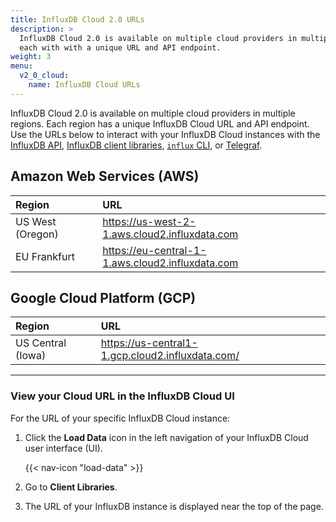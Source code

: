```yaml
---
title: InfluxDB Cloud 2.0 URLs
description: >
  InfluxDB Cloud 2.0 is available on multiple cloud providers in multiple regions,
  each with with a unique URL and API endpoint.
weight: 3
menu:
  v2_0_cloud:
    name: InfluxDB Cloud URLs
---
```


InfluxDB Cloud 2.0 is available on multiple cloud providers in multiple regions.
Each region has a unique InfluxDB Cloud URL and API endpoint.
Use the URLs below to interact with your InfluxDB Cloud instances with the
[InfluxDB API](/v2.0/reference/api/), [InfluxDB client libraries](/v2.0/reference/api/client-libraries/),
[`influx` CLI](/v2.0/reference/cli/influx/), or [Telegraf](/v2.0/write-data/use-telegraf/).

## Amazon Web Services (AWS)

| Region           | URL                                              |
|:------           |:---                                              |
| US West (Oregon) | https://us-west-2-1.aws.cloud2.influxdata.com    |
| EU Frankfurt     | https://eu-central-1-1.aws.cloud2.influxdata.com |

## Google Cloud Platform (GCP)

| Region            | URL                                              |
|:------            |:---                                              |
| US Central (Iowa) | https://us-central1-1.gcp.cloud2.influxdata.com/ |

---

### View your Cloud URL in the InfluxDB Cloud UI
For the URL of your specific InfluxDB Cloud instance:

1. Click the **Load Data** icon in the left navigation of your InfluxDB Cloud user interface (UI).

    {{< nav-icon "load-data" >}}

2. Go to **Client Libraries**.
3. The URL of your InfluxDB instance is displayed near the top of the page.
